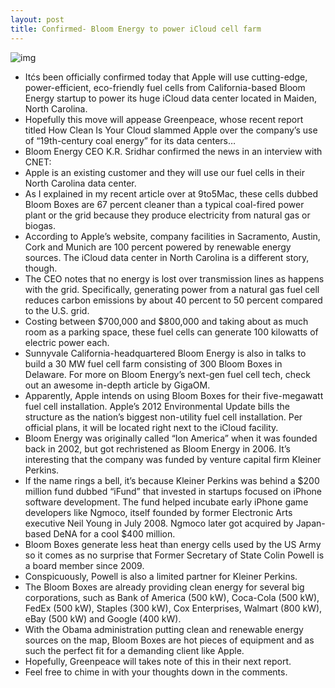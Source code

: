 ```yaml
---
layout: post
title: Confirmed- Bloom Energy to power iCloud cell farm
---
```

![img](http://media.idownloadblog.com/wp-content/uploads/2012/04/WWDC-2011-iCloud-data-center-exterior-001.jpg)
* Itćs been officially confirmed today that Apple will use cutting-edge, power-efficient, eco-friendly fuel cells from California-based Bloom Energy startup to power its huge iCloud data center located in Maiden, North Carolina.
* Hopefully this move will appease Greenpeace, whose recent report titled How Clean Is Your Cloud slammed Apple over the company’s use of “19th-century coal energy” for its data centers…
* Bloom Energy CEO K.R. Sridhar confirmed the news in an interview with CNET:
* Apple is an existing customer and they will use our fuel cells in their North Carolina data center.
* As I explained in my recent article over at 9to5Mac, these cells dubbed Bloom Boxes are 67 percent cleaner than a typical coal-fired power plant or the grid because they produce electricity from natural gas or biogas.
* According to Apple’s website, company facilities in Sacramento, Austin, Cork and Munich are 100 percent powered by renewable energy sources. The iCloud data center in North Carolina is a different story, though.
* The CEO notes that no energy is lost over transmission lines as happens with the grid. Specifically, generating power from a natural gas fuel cell reduces carbon emissions by about 40 percent to 50 percent compared to the U.S. grid.
* Costing between $700,000 and $800,000 and taking about as much room as a parking space, these fuel cells can generate 100 kilowatts of electric power each.
* Sunnyvale California-headquartered Bloom Energy is also in talks to build a 30 MW fuel cell farm consisting of 300 Bloom Boxes in Delaware. For more on Bloom Energy’s next-gen fuel cell tech, check out an awesome in-depth article by GigaOM.
* Apparently, Apple intends on using Bloom Boxes for their five-megawatt fuel cell installation. Apple’s 2012 Environmental Update bills the structure as the nation’s biggest non-utility fuel cell installation. Per official plans, it will be located right next to the iCloud facility.
* Bloom Energy was originally called “Ion America” when it was founded back in 2002, but got rechristened as Bloom Energy in 2006. It’s interesting that the company was funded by venture capital firm Kleiner Perkins.
* If the name rings a bell, it’s because Kleiner Perkins was behind a $200 million fund dubbed “iFund” that invested in startups focused on iPhone software development. The fund helped incubate early iPhone game developers like Ngmoco, itself founded by former Electronic Arts executive Neil Young in July 2008. Ngmoco later got acquired by Japan-based DeNA for a cool $400 million.
* Bloom Boxes generate less heat than energy cells used by the US Army so it comes as no surprise that Former Secretary of State Colin Powell is a board member since 2009.
* Conspicuously, Powell is also a limited partner for Kleiner Perkins.
* The Bloom Boxes are already providing clean energy for several big corporations, such as Bank of America (500 kW), Coca-Cola (500 kW), FedEx (500 kW), Staples (300 kW), Cox Enterprises, Walmart (800 kW), eBay (500 kW) and Google (400 kW).
* With the Obama administration putting clean and renewable energy sources on the map, Bloom Boxes are hot pieces of equipment and as such the perfect fit for a demanding client like Apple.
* Hopefully, Greenpeace will takes note of this in their next report.
* Feel free to chime in with your thoughts down in the comments.

